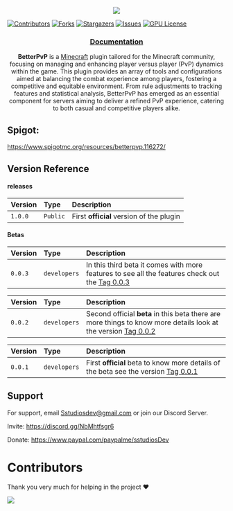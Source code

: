 <p align="center">
	<img src="https://raw.githubusercontent.com/Sstudios-Dev/Betterpvp-2.0/master/.github/BETTERPVP2.png">
</p>

[![Contributors][contributors-shield]][contributors-url]
[![Forks][forks-shield]][forks-url]
[![Stargazers][stars-shield]][stars-url]
[![Issues][issues-shield]][issues-url]
[![GPU License][license-shield]][license-url]

<h3 align="center">
   <a href="https://sstudiosdev.is-a.dev/docs/betterpvp.html">Documentation</a>
</h3>

<p align="center"> <strong>BetterPvP</strong> is a <a href="https://www.minecraft.net/">Minecraft</a> plugin tailored for the Minecraft community, focusing on managing and enhancing player versus player (PvP) dynamics within the game. This plugin provides an array of tools and configurations aimed at balancing the combat experience among players, fostering a competitive and equitable environment. From rule adjustments to tracking features and statistical analysis, BetterPvP has emerged as an essential component for servers aiming to deliver a refined PvP experience, catering to both casual and competitive players alike.</p>

## Spigot:
https://www.spigotmc.org/resources/betterpvp.116272/


## Version Reference

#### releases

| Version | Type     | Description                  |
| :-------- | :------- | :------------------------- |
| `1.0.0` | `Public` | First **official** version of the plugin |

#### Betas
| Version | Type     | Description                         |
| :-------- | :------- | :-------------------------------- |
| `0.0.3`      | `developers` | In this third beta it comes with more features to see all the features check out the [Tag 0.0.3](https://github.com/Sstudios-Dev/Betterpvp-2.0/releases/tag/0.0.3) |


| Version | Type     | Description                         |
| :-------- | :------- | :-------------------------------- |
| `0.0.2`      | `developers` | Second official **beta** in this beta there are more things to know more details look at the version [Tag 0.0.2](https://github.com/Sstudios-Dev/Betterpvp-2.0/releases/tag/0.0.2) |

| Version | Type     | Description                         |
| :-------- | :------- | :-------------------------------- |
| `0.0.1`      | `developers` | First **official** beta to know more details of the beta see the version [Tag 0.0.1](https://github.com/Sstudios-Dev/Betterpvp-2.0/releases/tag/0.0.1) |

## Support

For support, email Sstudiosdev@gmail.com or join our Discord Server.

Invite: https://discord.gg/NbMhtfsgr6

Donate: https://www.paypal.com/paypalme/sstudiosDev

# Contributors

Thank you very much for helping in the project ❤

<img src="https://contrib.rocks/image?repo=Sstudios-Dev/Betterpvp-2.0">


[contributors-shield]: https://img.shields.io/github/contributors/Sstudios-Dev/Betterpvp-2.0.svg?style=flat&logo=appveyor
[contributors-url]: https://github.com/Sstudios-Dev/Betterpvp-2.0/graphs/contributors
[forks-shield]: https://img.shields.io/github/forks/Sstudios-Dev/Betterpvp-2.0.svg?style=flat&logo=appveyor
[forks-url]: https://github.com/Sstudios-Dev/Betterpvp-2.0/network/members
[stars-shield]: https://img.shields.io/github/stars/Sstudios-Dev/Betterpvp-2.0.svg?style=flat&logo=appveyor
[stars-url]: https://github.com/Sstudios-Dev/Betterpvp-2.0/stargazers
[issues-shield]: https://img.shields.io/github/issues/Sstudios-Dev/Betterpvp-2.0.svg?style=flat&logo=appveyor
[issues-url]: https://github.com/Sstudios-Dev/Betterpvp-2.0/issues
[license-shield]: https://img.shields.io/github/license/Sstudios-Dev/Betterpvp-2.0.svg?style=flat&logo=appveyor
[license-url]: https://github.com/Sstudios-Dev/Betterpvp-2.0/blob/main/LICENSE
